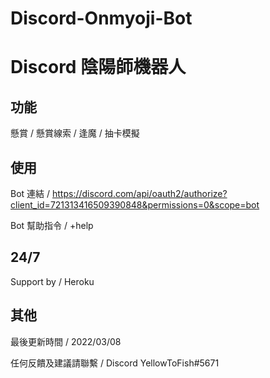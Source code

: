 # Discord-Onmyoji-Bot

# Discord 陰陽師機器人

## 功能

懸賞 / 懸賞線索 / 逢魔 / 抽卡模擬

## 使用

Bot 連結 / https://discord.com/api/oauth2/authorize?client_id=721313416509390848&permissions=0&scope=bot

Bot 幫助指令 / +help

## 24/7

Support by / Heroku

## 其他

最後更新時間 / 2022/03/08

任何反饋及建議請聯繫 / Discord YellowToFish#5671